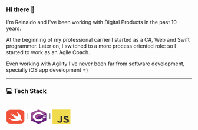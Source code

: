 ### Hi there 👋

I'm Reinaldo and I've been working with Digital Products in the past 10 years. 

At the beginning of my professional carrier I started as a C#, Web and Swift programmer. Later on, I switched to a more process oriented role: so I started to work as an Agile Coach. 

Even working with Agility I've never been far from software development, specially iOS app development =)
<br/><hr>

### 💻 Tech Stack 

<div stile="display: inline_block"><br/>
  <img align="center" alt="Srbentu-Swift" height="40" width="50" src="https://raw.githubusercontent.com/devicons/devicon/master/icons/swift/swift-original.svg"> | 
  <img align="center" alt="Srbentu-Csharp" height="40" width="50" src="https://raw.githubusercontent.com/devicons/devicon/master/icons/csharp/csharp-original.svg"> | 
  <img align="center" alt="Srbentu-Js" height="40" width="50" src="https://raw.githubusercontent.com/devicons/devicon/master/icons/javascript/javascript-original.svg">
</div>
<br/>
<!--
### 🐍 SnaKeO
 <picture>
  <source media="(prefers-color-scheme: dark)" srcset="https://raw.githubusercontent.com/reicamargo/reicamargo/output/github-contribution-grid-snake-dark.svg">
  <source media="(prefers-color-scheme: light)" srcset="https://raw.githubusercontent.com/reicamargo/reicamargo/output/github-contribution-grid-snake.svg">
  <img alt="github contribution grid snake animation" src="https://raw.githubusercontent.com/reicamargo/reicamargo/output/github-contribution-grid-snake.svg">
</picture>
-->
